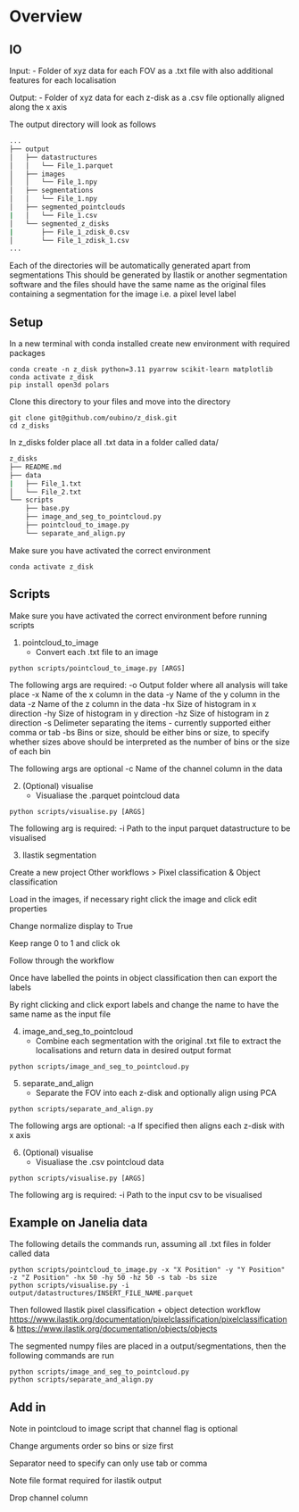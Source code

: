 # Overview

## IO

Input:
    - Folder of xyz data for each FOV as a .txt file with also additional features for each localisation
               
Output:
    - Folder of xyz data for each z-disk as a .csv file optionally aligned along the x axis

The output directory will look as follows

```bash
...
├── output
│   ├── datastructures
│   │   └── File_1.parquet
│   ├── images
│   │   └── File_1.npy
│   ├── segmentations
│   │   └── File_1.npy
│   ├── segmented_pointclouds
|   │   └── File_1.csv
│   └── segmented_z_disks
|       ├── File_1_zdisk_0.csv
│       └── File_1_zdisk_1.csv
...
```

Each of the directories will be automatically generated apart from segmentations
This should be generated by Ilastik or another segmentation software and the files should have the same name as the original files containing a segmentation for the image i.e. a pixel level label

## Setup

In a new terminal with conda installed create new environment with required packages

```shell
conda create -n z_disk python=3.11 pyarrow scikit-learn matplotlib
conda activate z_disk
pip install open3d polars
```

Clone this directory to your files and move into the directory

```shell
git clone git@github.com/oubino/z_disk.git
cd z_disks
```

In z_disks folder place all .txt data in a folder called data/

```bash
z_disks
├── README.md
├── data
|   ├── File_1.txt
│   └── File_2.txt
└── scripts
    ├── base.py
    ├── image_and_seg_to_pointcloud.py
    ├── pointcloud_to_image.py
    └── separate_and_align.py
```

Make sure you have activated the correct environment 

```shell
conda activate z_disk 
```

## Scripts

Make sure you have activated the correct environment before running scripts

1. pointcloud_to_image
    - Convert each .txt file to an image

```shell
python scripts/pointcloud_to_image.py [ARGS]
```

The following args are required:
    -o Output folder where all analysis will take place
    -x Name of the x column in the data
    -y Name of the y column in the data
    -z Name of the z column in the data
    -hx Size of histogram in x direction
    -hy Size of histogram in y direction
    -hz Size of histogram in z direction
    -s Delimeter separating the items - currently supported either comma or tab
    -bs Bins or size, should be either bins or size, to specify whether sizes above should be interpreted as the number of bins or the size of each bin

The following args are optional
    -c Name of the channel column in the data 

2. (Optional) visualise
    - Visualiase the .parquet pointcloud data

```shell
python scripts/visualise.py [ARGS]
```

The following arg is required:
    -i Path to the input parquet datastructure to be visualised

3. Ilastik segmentation

Create a new project Other workflows > Pixel classification & Object classification

Load in the images, if necessary right click the image and click edit properties 

Change normalize display to True 

Keep range 0 to 1 and click ok

Follow through the workflow

Once have labelled the points in object classification then can export the labels 

By right clicking and click export labels and change the name to have the same name as the input file

4. image_and_seg_to_pointcloud 
    - Combine each segmentation with the original .txt file to extract the localisations and return data in desired output format

```shell
python scripts/image_and_seg_to_pointcloud.py
```

5. separate_and_align
    - Separate the FOV into each z-disk and optionally align using PCA

```shell
python scripts/separate_and_align.py
```

The following args are optional:
    -a If specified then aligns each z-disk with x axis

6. (Optional) visualise
    - Visualiase the .csv pointcloud data

```shell
python scripts/visualise.py [ARGS]
```

The following arg is required:
    -i Path to the input csv to be visualised

## Example on Janelia data

The following details the commands run, assuming all .txt files in folder called data

```shell
python scripts/pointcloud_to_image.py -x "X Position" -y "Y Position" -z "Z Position" -hx 50 -hy 50 -hz 50 -s tab -bs size
python scripts/visualise.py -i output/datastructures/INSERT_FILE_NAME.parquet
```

Then followed Ilastik pixel classification + object detection workflow https://www.ilastik.org/documentation/pixelclassification/pixelclassification & https://www.ilastik.org/documentation/objects/objects

The segmented numpy files are placed in a output/segmentations, then the following commands are run

```shell
python scripts/image_and_seg_to_pointcloud.py
python scripts/separate_and_align.py
```

## Add in 

Note in pointcloud to image script that channel flag is optional

Change arguments order so bins or size first

Separator need to specify can only use tab or comma 

Note file format required for ilastik output

Drop channel column
